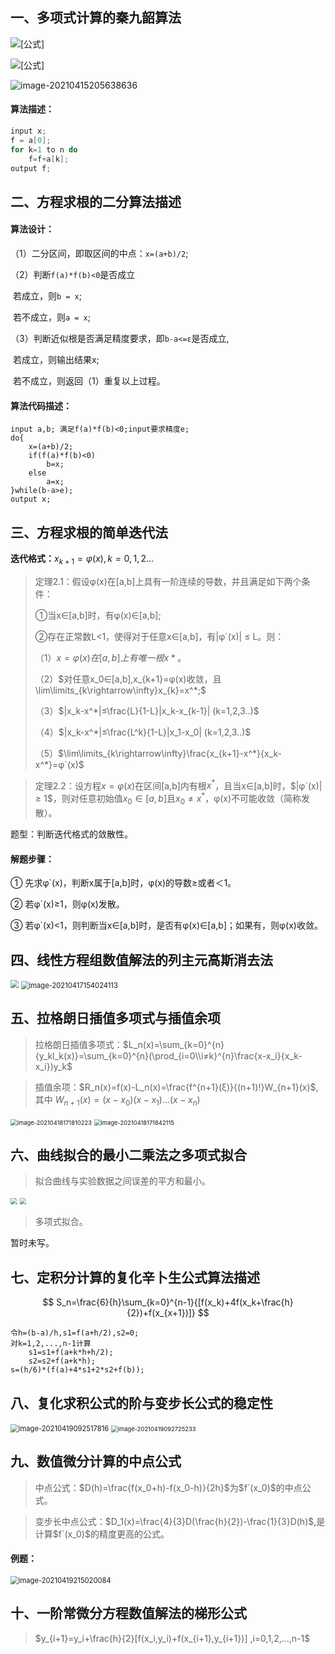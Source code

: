 ## 一、多项式计算的秦九韶算法

![[公式]](https://www.zhihu.com/equation?tex=f%28x%29%3Da_%7Bn%7Dx%5E%7Bn%7D%2Ba_%7Bn-1%7Dx%5E%7Bn-1%7D%2B...%2Ba_%7B1%7Dx%5E%7B1%7D%2Ba_%7B0%7D)

![[公式]](https://www.zhihu.com/equation?tex=%3D%28...%28%28a_%7Bn%7Dx%2Ba_%7Bn-1%7D%29x%2Ba_%7Bn-2%7D%29x%2B...%2Ba_%7B1%7D%29x%2Ba_%7B0%7D)

![image-20210415205638636](https://gitee.com/defeat5839/blog_image/raw/master/image-20210415205638636.png)

#### 算法描述：

```c
input x;
f = a[0];
for k=1 to n do
	f=f+a[k];
output f;
```



## 二、方程求根的二分算法描述

#### 算法设计：

（1）二分区间，即取区间的中点：`x=(a+b)/2`;

（2）判断`f(a)*f(b)<0`是否成立

​			若成立，则`b = x`;

​			若不成立，则`a = x`;

（3）判断近似根是否满足精度要求，即`b-a<=ε`是否成立,

​			若成立，则输出结果x;

​			若不成立，则返回（1）重复以上过程。

#### 算法代码描述：

```
input a,b; 满足f(a)*f(b)<0;input要求精度e;
do{
	x=(a+b)/2;
	if(f(a)*f(b)<0)
		b=x;
	else
		a=x;
}while(b-a>e);
output x;
```



## 三、方程求根的简单迭代法

**迭代格式：**$x_{k+1}=φ(x),k=0,1,2...$

> 定理2.1：假设φ(x)在[a,b]上具有一阶连续的导数，并且满足如下两个条件：
>
> ①当x∈[a,b]时，有φ(x)∈[a,b];
>
> ②存在正常数L<1，使得对于任意x∈[a,b]，有|φ`(x)| ≤ L。则：
>
> （1）$x = φ(x)在[a,b]上有唯一根x*。$
>
> （2）$对任意x_0∈[a,b],x_{k+1}=φ(x)收敛，且\lim\limits_{k\rightarrow\infty}x_{k}=x^*;$
>
> （3）$|x_k-x^*|≤\frac{L}{1-L}|x_k-x_{k-1}|  (k=1,2,3..)$
>
> （4）$|x_k-x^*|≤\frac{L^k}{1-L}|x_1-x_0|  (k=1,2,3..)$
>
> （5）$\lim\limits_{k\rightarrow\infty}\frac{x_{k+1}-x^*}{x_k-x^*}=φ`(x)$


> 定理2.2：设方程$x = φ(x)$在区间[a,b]内有根$x^*$，且当x∈[a,b]时，$|φ`(x)| ≥ 1$，则对任意初始值$x_0∈[a,b]$且$x_0 ≠ x^*$，φ(x)不可能收敛（简称发散）。

题型：判断迭代格式的敛散性。

#### **解题步骤：**

① 先求φ`(x)，判断x属于[a,b]时，φ(x)的导数≥或者＜1。

② 若φ`(x)≥1，则φ(x)发散。

③ 若φ`(x)<1，则判断当x∈[a,b]时，是否有φ(x)∈[a,b]；如果有，则φ(x)收敛。



## 四、线性方程组数值解法的列主元高斯消去法

<img src="https://gitee.com/defeat5839/blog_image/raw/master/image-20210417153330583.png" style="zoom: 80%;" />

<img src="https://gitee.com/defeat5839/blog_image/raw/master/image-20210417154024113.png" alt="image-20210417154024113" style="zoom:80%;" />

## 五、拉格朗日插值多项式与插值余项

> 拉格朗日插值多项式：$L_n(x)=\sum_{k=0}^{n}{y_kl_k(x)}=\sum_{k=0}^{n}(\prod_{i=0\\i≠k}^{n}\frac{x-x_i}{x_k-x_i})y_k$

> 插值余项：$R_n(x)=f(x)-L_n(x)=\frac{f^{n+1}(ξ)}{(n+1)!}W_{n+1}(x)$,其中	$W_{n+1}(x)=(x-x_0)(x-x_1)...(x-x_n)$

<img src="https://gitee.com/defeat5839/blog_image/raw/master/image-20210418171810223.png" alt="image-20210418171810223" style="zoom:67%;" />

<img src="https://gitee.com/defeat5839/blog_image/raw/master/image-20210418171842115.png" alt="image-20210418171842115" style="zoom:67%;" />

## 六、曲线拟合的最小二乘法之多项式拟合

> 拟合曲线与实验数据之间误差的平方和最小。

<img src="https://gitee.com/defeat5839/blog_image/raw/master/image-20210419082142226.png" style="zoom:67%;" />

<img src="https://gitee.com/defeat5839/blog_image/raw/master/image-20210419082202615.png" style="zoom:67%;" />

> 多项式拟合。

暂时未写。

## 七、定积分计算的复化辛卜生公式算法描述

$$
S_n=\frac{6}{h}\sum_{k=0}^{n-1}{[f(x_k)+4f(x_k+\frac{h}{2})+f(x_{x+1})]}
$$

```
令h=(b-a)/h,s1=f(a+h/2),s2=0;
对k=1,2,...,n-1计算
	s1=s1+f(a+k*h+h/2);
	s2=s2+f(a+k*h);
s=(h/6)*(f(a)+4*s1+2*s2+f(b));
```



## 八、复化求积公式的阶与变步长公式的稳定性

<img src="https://gitee.com/defeat5839/blog_image/raw/master/image-20210419092517816.png" alt="image-20210419092517816" style="zoom: 80%;" />

<img src="https://gitee.com/defeat5839/blog_image/raw/master/image-20210419092725233.png" alt="image-20210419092725233" style="zoom:67%;" />

## 九、数值微分计算的中点公式

> 中点公式：$D(h)=\frac{f(x_0+h)-f(x_0-h)}{2h}$为$f`(x_0)$的中点公式。

> 变步长中点公式：$D_1(x)=\frac{4}{3}D(\frac{h}{2})-\frac{1}{3}D(h)$,是计算$f`(x_0)$的精度更高的公式。

#### 例题：

<img src="https://gitee.com/defeat5839/blog_image/raw/master/image-20210419215020084.png" alt="image-20210419215020084" style="zoom: 80%;" />

## 十、一阶常微分方程数值解法的梯形公式

> $y_{i+1}=y_i+\frac{h}{2}[f(x_i,y_i)+f(x_{i+1},y_{i+1})] ,i=0,1,2,...,n-1$

